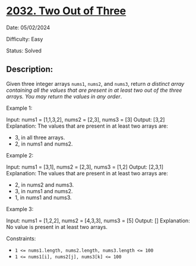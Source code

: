 # [2032\. Two Out of Three](https://leetcode.com/problems/two-out-of-three/)

Date: 05/02/2024

Difficulty: Easy

Status: Solved

## Description:

Given three integer arrays `nums1`, `nums2`, and `nums3`, return *a distinct array containing all the values that are present in at least two out of the three arrays. You may return the values in any order*.

Example 1:

Input: nums1 = [1,1,3,2], nums2 = [2,3], nums3 = [3]
Output: [3,2]
Explanation: The values that are present in at least two arrays are:
- 3, in all three arrays.
- 2, in nums1 and nums2.

Example 2:

Input: nums1 = [3,1], nums2 = [2,3], nums3 = [1,2]
Output: [2,3,1]
Explanation: The values that are present in at least two arrays are:
- 2, in nums2 and nums3.
- 3, in nums1 and nums2.
- 1, in nums1 and nums3.

Example 3:

Input: nums1 = [1,2,2], nums2 = [4,3,3], nums3 = [5]
Output: []
Explanation: No value is present in at least two arrays.

Constraints:

-   `1 <= nums1.length, nums2.length, nums3.length <= 100`
-   `1 <= nums1[i], nums2[j], nums3[k] <= 100`